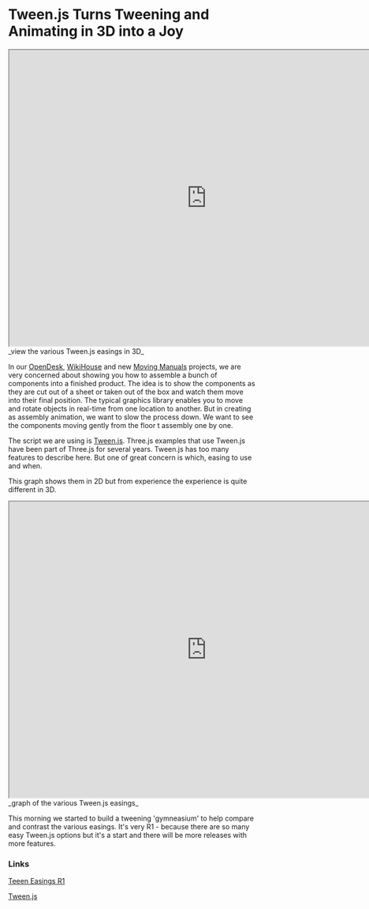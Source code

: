 Tween.js Turns Tweening and Animating in 3D into a Joy
===

<iframe src=http://jaanga.github.io/cookbook-threejs/functions/tweening/tween-easings/tween-easings-r1.html height=600 width=800 ></iframe>
_view the various Tween.js easings in 3D_

In our [OpenDesk]( http://opendesk.github.io/design-playground/ ), [WikiHouse]( http://wikihouse.github.io/viewer-experiments/ ) and new [Moving Manuals]( http://jaanga.github.io/demo/mm/ ) projects, we are very concerned about showing you how to assemble a bunch of components into a finished product.
The idea is to show the components as they are cut out of a sheet or taken out of the box and watch them move into their final position.
The typical graphics library enables you to move and rotate objects in real-time from one location to another.
But in creating as assembly animation, we want to slow the process down. We want to see the components moving gently from the floor t assembly one by one.

The script we are using is [Tween.js]( https://github.com/tweenjs/tween.js ). Three.js examples that use Tween.js have been part of Three.js for several years.
Tween.js has too many features to describe here. But one of great concern is which, easing to use and when.

This graph shows them in 2D but from experience the experience is quite different in 3D.

<iframe src=http://tweenjs.github.io/tween.js/examples/03_graphs.html height=600 width=800 ></iframe>
_graph of the various Tween.js easings_


This morning we started to build a tweening 'gymneasium' to help compare and contrast the various easings.
It's very R1 - because there are so many easy Tween.js options but it's a start and there will be more releases with more features.

### Links

[Teeen Easings R1]( http://jaanga.github.io/cookbook-threejs/functions/tweening/tween-easings/tween-easings-r1.html  )

[Tween.js]( https://github.com/tweenjs/tween.js )



